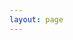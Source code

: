 ```yaml
---
layout: page
---
```

<script setup>
import {
  VPTeamPage,
  VPTeamPageTitle,
  VPTeamMembers,
  VPTeamPageSection
} from 'vitepress/theme'
</script>

<VPTeamPage>
    <VPTeamPageTitle>
        <template #title>Contests</template>
    </VPTeamPageTitle>
    <VPTeamPageSection>
        <template #title>2025</template>
        <template #members>
            <div className="contest-card-container">
                <Card name="Test" 
                    date="Jan 1 2025" 
                    description ="yayayayayaay" 
                    link="https://github.com" 
                />
            </div>
        </template>
    </VPTeamPageSection>
</VPTeamPage>

<style>
    .contest-card-container {
        display: flex;
        flex-wrap: wrap;         
        justify-content: center;  
        gap: 10px;           
        padding: 10px;     
        width: 100%;    
        box-sizing: border-box; 
    }   
</style>